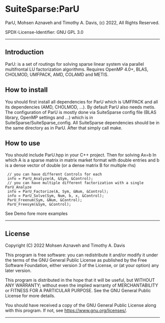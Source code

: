 # SuiteSparse:ParU

ParU, Mohsen Aznaveh and Timothy A. Davis, (c) 2022, All Rights Reserved.

SPDX-License-Identifier: GNU GPL 3.0

--------------------------------------------------------------------------------

## Introduction

ParU: is a set of routings for solving sparse linear system via parallel
multifrontal LU factorization algorithms.  Requires OpenMP 4.0+, BLAS, CHOLMOD,
UMFPACK, AMD, COLAMD and METIS.

##  How to install

You should first install all dependencies for ParU which is UMFPACK and all its 
dependencies (AMD, CHOLMOD, ...). By default ParU also needs metis. The 
configuration of ParU is mostly done via SuiteSparse config file (BLAS library,
OpenMP settings and ...) which is in SuiteSparse/SuiteSparse_config.
All SuiteSparse dependencies should be in the same directory as in ParU.
After that simply call make.

##  How to use

You should include ParU.hpp in your C++ project. Then for solving Ax=b
In which A is a sparse matrix in matrix market format with double entries
and b is a dense vector of double 
(or a dense matrix B for multiple rhs)

     // you can have different Controls for each
     info = ParU_Analyze(A, &Sym, &Control);
     // you can have multiple different factorization with a single ParU_Analyze
     info = ParU_Factorize(A, Sym, &Num, &Control);
     info = ParU_Solve(Sym, Num, b, x, &Control);
     ParU_Freenum(Sym, &Num, &Control);
     ParU_Freesym(&Sym, &Control);

See Demo fore more examples


--------------------------------------------------------------------------------
## License
Copyright (C) 2022 Mohsen Aznaveh and Timothy A. Davis

This program is free software: you can redistribute it and/or modify it under
the terms of the GNU General Public License as published by the Free Software
Foundation, either version 3 of the License, or (at your option) any later
version.

This program is distributed in the hope that it will be useful, but WITHOUT ANY
WARRANTY; without even the implied warranty of MERCHANTABILITY or FITNESS FOR A
PARTICULAR PURPOSE. See the GNU General Public License for more details.

You should have received a copy of the GNU General Public License along with
this program. If not, see <https://www.gnu.org/licenses/>.

--------------------------------------------------------------------------------
